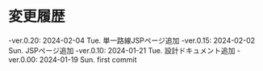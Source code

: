 # 変更履歴

  -ver.0.20: 2024-02-04 Tue. 単一路線JSPページ追加
  -ver.0.15: 2024-02-02 Sun. JSPページ追加
  -ver.0.10: 2024-01-21 Tue. 設計ドキュメント追加
  -ver.0.00: 2024-01-19 Sun. first commit
 